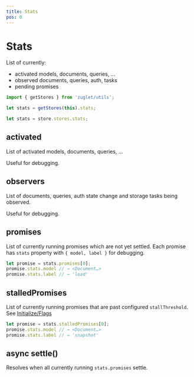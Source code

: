 ```yaml
---
title: Stats
pos: 0
---
```


# Stats

List of currently:

* activated models, documents, queries, …
* observed documents, queries, auth, tasks
* pending promises

``` javascript
import { getStores } from 'zuglet/utils';

let stats = getStores(this).stats;
```

``` javascript
let stats = store.stores.stats;
```

## activated

List of activated models, documents, queries, …

Useful for debugging.

## observers

List of documents, queries, auth state change and storage tasks being observed.

Useful for debugging.

## promises

List of currently running promises which are not yet settled. Each promise has `stats` property with `{ model, label }` for debugging.

``` javascript
let promise = stats.promises[0];
promise.stats.model // → <Document…>
promise.stats.label // → 'load'
```

## stalledPromises

List of currently running promises that are past configured `stallThreshold`. See [Initialize/Flags](api/initialize)

``` javascript
let promise = stats.stalledPromises[0];
promise.stats.model // → <Document…>
promise.stats.label // → 'snapshot'
```

## async settle()

Resolves when all currently running `stats.promises` settle.
